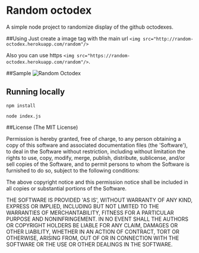 # Random octodex
A simple node project to randomize display of the github octodexes.

##Using
Just create a image tag with the main url `<img src="http://random-octodex.herokuapp.com/random"/>`

Also you can use https `<img src="https://random-octodex.herokuapp.com/random"/>`.

##Sample
![Random Octodex](https://random-octodex.herokuapp.com/random)

## Running locally

`npm install`

`node index.js`

##License
(The MIT License)

Permission is hereby granted, free of charge, to any person obtaining a copy of this software and associated documentation files (the 'Software'), to deal in the Software without restriction, including without limitation the rights to use, copy, modify, merge, publish, distribute, sublicense, and/or sell copies of the Software, and to permit persons to whom the Software is furnished to do so, subject to the following conditions:

The above copyright notice and this permission notice shall be included in all copies or substantial portions of the Software.

THE SOFTWARE IS PROVIDED 'AS IS', WITHOUT WARRANTY OF ANY KIND, EXPRESS OR IMPLIED, INCLUDING BUT NOT LIMITED TO THE WARRANTIES OF MERCHANTABILITY, FITNESS FOR A PARTICULAR PURPOSE AND NONINFRINGEMENT. IN NO EVENT SHALL THE AUTHORS OR COPYRIGHT HOLDERS BE LIABLE FOR ANY CLAIM, DAMAGES OR OTHER LIABILITY, WHETHER IN AN ACTION OF CONTRACT, TORT OR OTHERWISE, ARISING FROM, OUT OF OR IN CONNECTION WITH THE SOFTWARE OR THE USE OR OTHER DEALINGS IN THE SOFTWARE.